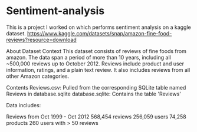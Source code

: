 # Sentiment-analysis
This is a project I worked on which performs sentiment analysis on a kaggle dataset.
https://www.kaggle.com/datasets/snap/amazon-fine-food-reviews?resource=download

About Dataset
Context
This dataset consists of reviews of fine foods from amazon. The data span a period of more than 10 years, including all ~500,000 reviews up to October 2012. Reviews include product and user information, ratings, and a plain text review. It also includes reviews from all other Amazon categories.

Contents
Reviews.csv: Pulled from the corresponding SQLite table named Reviews in database.sqlite
database.sqlite: Contains the table 'Reviews'

Data includes:

Reviews from Oct 1999 - Oct 2012
568,454 reviews
256,059 users
74,258 products
260 users with > 50 reviews

